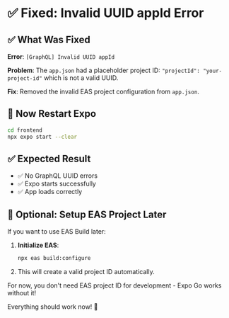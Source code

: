 # ✅ Fixed: Invalid UUID appId Error

## ✅ What Was Fixed

**Error**: `[GraphQL] Invalid UUID appId`

**Problem**: The `app.json` had a placeholder project ID: `"projectId": "your-project-id"` which is not a valid UUID.

**Fix**: Removed the invalid EAS project configuration from `app.json`.

## 🚀 Now Restart Expo

```bash
cd frontend
npx expo start --clear
```

## ✅ Expected Result

- ✅ No GraphQL UUID errors
- ✅ Expo starts successfully
- ✅ App loads correctly

## 📝 Optional: Setup EAS Project Later

If you want to use EAS Build later:

1. **Initialize EAS**:
   ```bash
   npx eas build:configure
   ```

2. This will create a valid project ID automatically.

For now, you don't need EAS project ID for development - Expo Go works without it!

Everything should work now! 🎉

